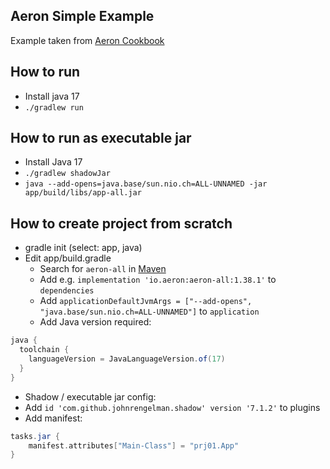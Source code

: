 Aeron Simple Example
--------------------
Example taken from [Aeron Cookbook](https://aeroncookbook.com/aeron/basic-sample/)

How to run
----------
* Install java 17
* `./gradlew run`

How to run as executable jar
----------------------------
* Install Java 17
* `./gradlew shadowJar`
* `java --add-opens=java.base/sun.nio.ch=ALL-UNNAMED -jar app/build/libs/app-all.jar`

How to create project from scratch
----------------------------------
* gradle init (select: app, java)
* Edit app/build.gradle
  * Search for `aeron-all` in [Maven](https://mvnrepository.com)
  * Add e.g. `implementation 'io.aeron:aeron-all:1.38.1'` to `dependencies`
  * Add `applicationDefaultJvmArgs = ["--add-opens", "java.base/sun.nio.ch=ALL-UNNAMED"]` to `application`
  * Add Java version required:
```groovy
java {
  toolchain {
    languageVersion = JavaLanguageVersion.of(17)
  }
}
```
  * Shadow / executable jar config:
  * Add `id 'com.github.johnrengelman.shadow' version '7.1.2'` to plugins
  * Add manifest:
```groovy
tasks.jar {
    manifest.attributes["Main-Class"] = "prj01.App"
}
```
